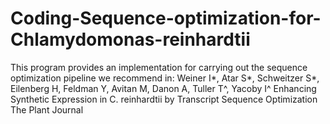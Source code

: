 # Coding-Sequence-optimization-for-Chlamydomonas-reinhardtii
This program provides an implementation for carrying out the sequence optimization pipeline we recommend in:  Weiner I*, Atar S*, Schweitzer S*, Eilenberg H, Feldman Y, Avitan M, Danon A, Tuller T^, Yacoby I^  Enhancing Synthetic Expression in C. reinhardtii by Transcript Sequence Optimization  The Plant Journal 
